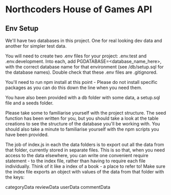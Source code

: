 # Northcoders House of Games API

## Env Setup

We'll have two databases in this project. One for real looking dev data and another for simpler test data.

You will need to create two .env files for your project: .env.test and .env.development. Into each, add PGDATABASE=<database_name_here>, with the correct database name for that environment (see /db/setup.sql for the database names). Double check that these .env files are .gitignored.

You'll need to run npm install at this point - Please do not install specific packages as you can do this down the line when you need them.

You have also been provided with a db folder with some data, a setup.sql file and a seeds folder.

Please take some to familiarise yourself with the project structure. The seed function has been written for you, but you should take a look at the table creations to see the structure of the database you'll be working with. You should also take a minute to familiarise yourself with the npm scripts you have been provided.

The job of index.js in each the data folders is to export out all the data from that folder, currently stored in separate files. This is so that, when you need access to the data elsewhere, you can write one convenient require statement - to the index file, rather than having to require each file individually. Think of it like a index of a book - a place to refer to! Make sure the index file exports an object with values of the data from that folder with the keys:

categoryData
reviewData
userData
commentData
